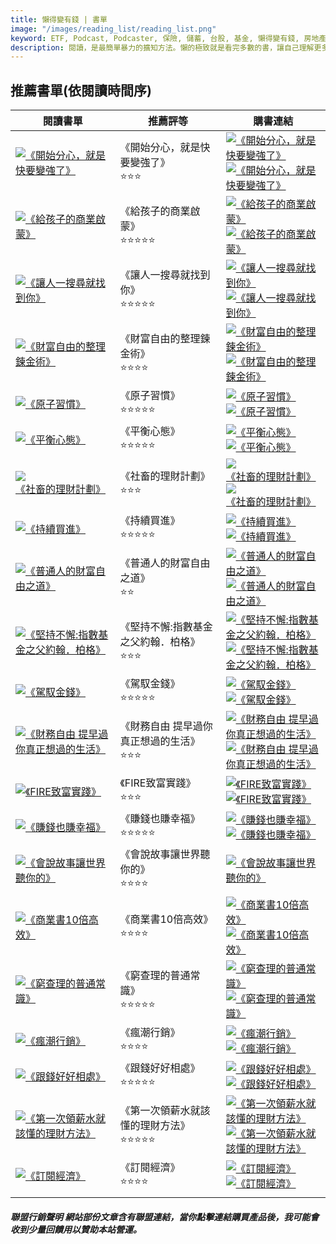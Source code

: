 ```yaml
---
title: 懶得變有錢 | 書單
image: "/images/reading_list/reading_list.png"
keyword: ETF, Podcast, Podcaster, 保險, 儲蓄, 台股, 基金, 懶得變有錢, 房地產, 投資理財, 支出, 收入, 理財規劃, 瑪斯理財兩三事, 稅務, 總體經濟, 美股, 職涯心得, 股利收入, 複委託, 記帳, 閱讀心得, 財務規劃, 財商, 貸款, 資產配置, 退休規劃, 開源節流
description: 閱讀，是最簡單暴力的擴知方法。懶的極致就是看完多數的書，讓自己理解更多的原則，接著落實到自己的生活來實踐。這不只是閱讀，而是閱歷。
---
```



## 推薦書單(依閱讀時間序)
| 閱讀書單 | 推薦評等 | 購書連結 |
|-|-|-|
| [![《開始分心，就是快要變強了》](/images/reading_list/img_20.png)](/blog/book-list-mindwandering-reading-experience/) | 《開始分心，就是快要變強了》<br/>⭐⭐⭐ | [![《開始分心，就是快要變強了》](/images/reading_list/books_buy.jpg)](https://www.books.com.tw/products/0010946776?utm_source=shamangels&utm_medium=ap-books&utm_content=recommend&utm_campaign=ap-202407)<br/> [![《開始分心，就是快要變強了》](/images/reading_list/momobooks_buy.jpg)](https://www.momoshop.com.tw/goods/GoodsDetail.jsp?i_code=10947398&memid=6000021729&cid=apuad&oid=1&osm=league) |
| [![《給孩子的商業啟蒙》](/images/reading_list/img_19.png)](/blog/book-review-business-enlightenment-for-children-book-review/) | 《給孩子的商業啟蒙》<br/>⭐⭐⭐⭐⭐ | [![《給孩子的商業啟蒙》](/images/reading_list/books_buy.jpg)](https://www.books.com.tw/products/0010955949?utm_source=shamangels&utm_medium=ap-books&utm_content=recommend&utm_campaign=ap-202407)<br/> [![《給孩子的商業啟蒙》](/images/reading_list/momobooks_buy.jpg)](https://www.momoshop.com.tw/goods/GoodsDetail.jsp?i_code=11305055&memid=6000021729&cid=apuad&oid=1&osm=league) |
| [![《讓人一搜尋就找到你》](/images/reading_list/img_18.png)](/blog/book-review-let-people-find-you-with-just-one-search/) | 《讓人一搜尋就找到你》<br/>⭐⭐⭐⭐⭐ | [![《讓人一搜尋就找到你》](/images/reading_list/books_buy.jpg)](https://www.books.com.tw/exep/assp.php/shamangels/products/0010977804?utm_source=shamangels&utm_medium=ap-books&utm_content=recommend&utm_campaign=ap-202407)<br/> [![《讓人一搜尋就找到你》](/images/reading_list/momobooks_buy.jpg)](https://www.momoshop.com.tw/goods/GoodsDetail.jsp?i_code=12274102&Area=search&mdiv=403&oid=0_1&cid=index&kw=%E8%AE%93%E4%BA%BA%E4%B8%80%E6%90%9C%E5%B0%8B%E5%B0%B1%E6%89%BE%E5%88%B0%E4%BD%A0&memid=6000021729&cid=apuad&oid=1&osm=league) |
| [![《財富自由的整理鍊金術》](/images/reading_list/img_17.png)](/blog/book-review-the-alchemy-of-financial-freedom/) | 《財富自由的整理鍊金術》<br/>⭐⭐⭐⭐ | [![《財富自由的整理鍊金術》](/images/reading_list/books_buy.jpg)](https://www.books.com.tw/exep/assp.php/shamangels/products/0010919750?utm_source=shamangels&utm_medium=ap-books&utm_content=recommend&utm_campaign=ap-202407)<br/> [![《財富自由的整理鍊金術》](/images/reading_list/momobooks_buy.jpg)](https://www.momoshop.com.tw/goods/GoodsDetail.jsp?i_code=9923534&Area=search&mdiv=403&oid=0_1&cid=index&kw=%E8%B2%A1%E5%AF%8C%E8%87%AA%E7%94%B1%E7%9A%84%E6%95%B4%E7%90%86%E9%8D%8A%E9%87%91%E8%A1%93&memid=6000021729&cid=apuad&oid=1&osm=league) |
| [![《原子習慣》](/images/reading_list/img_16.png)](/blog/book-reviewthoughts-on-atomic-habits/) | 《原子習慣》<br/>⭐⭐⭐⭐⭐ | [![《原子習慣》](/images/reading_list/books_buy.jpg)](https://www.books.com.tw/exep/assp.php/shamangels/products/0010822522?utm_source=shamangels&utm_medium=ap-books&utm_content=recommend&utm_campaign=ap-202407)<br/> [![《原子習慣》](/images/reading_list/momobooks_buy.jpg)](https://www.momoshop.com.tw/goods/GoodsDetail.jsp?i_code=8572695&Area=search&mdiv=403&oid=0_1&cid=index&kw=%E5%8E%9F%E5%AD%90%E7%BF%92%E6%85%A3&memid=6000021729&cid=apuad&oid=1&osm=league) |
| [![《平衡心態》](/images/reading_list/img_15.png)](/blog/book-balanced-mental-reading-experience/) | 《平衡心態》<br/>⭐⭐⭐⭐⭐ | [![《平衡心態》](/images/reading_list/books_buy.jpg)](https://www.books.com.tw/exep/assp.php/shamangels/products/0010950295?utm_source=shamangels&utm_medium=ap-books&utm_content=recommend&utm_campaign=ap-202406)<br/> [![《平衡心態》](/images/reading_list/momobooks_buy.jpg)](https://www.momoshop.com.tw/goods/GoodsDetail.jsp?i_code=11062008&Area=search&oid=1_1&cid=index&kw=%E5%B9%B3%E8%A1%A1%E5%BF%83%E6%85%8B&memid=6000021729&cid=apuad&oid=1&osm=league) |
| [![《社畜的理財計劃》](/images/reading_list/img_14.png)](/blog/book-social-animal-financial-plan/) | 《社畜的理財計劃》<br/>⭐⭐⭐ | [![《社畜的理財計劃》](/images/reading_list/books_buy.jpg)](https://www.books.com.tw/exep/assp.php/shamangels/products/0010918698?utm_source=shamangels&utm_medium=ap-books&utm_content=recommend&utm_campaign=ap-202406)<br/> [![《社畜的理財計劃》](/images/reading_list/momobooks_buy.jpg)](https://www.momoshop.com.tw/goods/GoodsDetail.jsp?i_code=9880572&Area=search&oid=1_1&cid=index&kw=%E7%A4%BE%E7%95%9C%E7%9A%84%E7%90%86%E8%B2%A1%E8%A8%88%E5%8A%83&memid=6000021729&cid=apuad&oid=1&osm=league) |
| [![《持續買進》](/images/reading_list/img_13.png)](/blog/book-continuous-buy-reading-experience/) | 《持續買進》<br/>⭐⭐⭐⭐⭐ | [![《持續買進》](/images/reading_list/books_buy.jpg)](https://www.books.com.tw/exep/assp.php/shamangels/products/0010957881?utm_source=shamangels&utm_medium=ap-books&utm_content=recommend&utm_campaign=ap-202406)<br/> [![《持續買進》](/images/reading_list/momobooks_buy.jpg)](https://www.momoshop.com.tw/goods/GoodsDetail.jsp?i_code=11398962&Area=search&oid=1_1&cid=index&kw=%E6%8C%81%E7%BA%8C%E8%B2%B7%E9%80%B2&memid=6000021729&cid=apuad&oid=1&osm=league) |
| [![《普通人的財富自由之道》](/images/reading_list/img_12.png)](/blog/book-the-word-of-freedom-of-evergreen/) | 《普通人的財富自由之道》<br/>⭐⭐ | [![《普通人的財富自由之道》](/images/reading_list/books_buy.jpg)](https://www.books.com.tw/exep/assp.php/shamangels/products/0010914697?utm_source=shamangels&utm_medium=ap-books&utm_content=recommend&utm_campaign=ap-202406)<br/> [![《普通人的財富自由之道》](/images/reading_list/momobooks_buy.jpg)](https://www.momoshop.com.tw/goods/GoodsDetail.jsp?i_code=9748520&Area=search&oid=1_1&cid=index&kw=%E6%99%AE%E9%80%9A%E4%BA%BA%E7%9A%84%E8%B2%A1%E5%AF%8C%E8%87%AA%E7%94%B1%E4%B9%8B%E9%81%93&memid=6000021729&cid=apuad&oid=1&osm=league) |
| [![《堅持不懈:指數基金之父約翰．柏格》](/images/reading_list/img_11.png)](/blog/book-persistence-father-of-the-index-fund-johnberg-reading-experience/) | 《堅持不懈:指數基金之父約翰．柏格》<br/>⭐⭐⭐ | [![《堅持不懈:指數基金之父約翰．柏格》](/images/reading_list/books_buy.jpg)](https://www.books.com.tw/exep/assp.php/shamangels/products/0010823259?utm_source=shamangels&utm_medium=ap-books&utm_content=recommend&utm_campaign=ap-202406)<br/> [![《堅持不懈:指數基金之父約翰．柏格》](/images/reading_list/momobooks_buy.jpg)](https://www.momoshop.com.tw/goods/GoodsDetail.jsp?i_code=9271410&Area=search&oid=1_1&cid=index&kw=%E5%A0%85%E6%8C%81%E4%B8%8D%E6%87%88%3A%E6%8C%87%E6%95%B8%E5%9F%BA%E9%87%91%E4%B9%8B%E7%88%B6%E7%B4%84%E7%BF%B0%EF%BC%8E%E6%9F%8F%E6%A0%BC&memid=6000021729&cid=apuad&oid=1&osm=league) |
| [![《駕馭金錢》](/images/reading_list/img_10.png)](/blog/book-of-books-management-of-money-reading-experience/) | 《駕馭金錢》<br/>⭐⭐⭐⭐⭐ | [![《駕馭金錢》](/images/reading_list/books_buy.jpg)](https://www.books.com.tw/exep/assp.php/shamangels/products/0010823445?utm_source=shamangels&utm_medium=ap-books&utm_content=recommend&utm_campaign=ap-202406)<br/> [![《駕馭金錢》](/images/reading_list/momobooks_buy.jpg)](https://www.momoshop.com.tw/goods/GoodsDetail.jsp?i_code=12360259&Area=search&oid=1_1&cid=index&kw=%E9%A7%95%E9%A6%AD%E9%87%91%E9%8C%A2&memid=6000021729&cid=apuad&oid=1&osm=league) |
| [![《財務自由 提早過你真正想過的生活》](/images/reading_list/img_9.png)](/blog/book-freedom-of-finance-live-early-life-you-really-thinking-reading-experience/) | 《財務自由 提早過你真正想過的生活》<br/>⭐⭐⭐ | [![《財務自由 提早過你真正想過的生活》](/images/reading_list/books_buy.jpg)](https://www.books.com.tw/exep/assp.php/shamangels/products/0010849695?utm_source=shamangels&utm_medium=ap-books&utm_content=recommend&utm_campaign=ap-202406)<br/> [![《財務自由 提早過你真正想過的生活》](/images/reading_list/momobooks_buy.jpg)](https://www.momoshop.com.tw/goods/GoodsDetail.jsp?i_code=8563268&Area=search&oid=1_1&cid=index&kw=%E8%B2%A1%E5%8B%99%E8%87%AA%E7%94%B1%20%E6%8F%90%E6%97%A9%E9%81%8E%E4%BD%A0%E7%9C%9F%E6%AD%A3%E6%83%B3%E9%81%8E%E7%9A%84%E7%94%9F%E6%B4%BB&memid=6000021729&cid=apuad&oid=1&osm=league) |
| [![《FIRE致富實踐》](/images/reading_list/img_8.png)](/blog/book-fire-to-get-rich-reading-experience/) | 《FIRE致富實踐》<br/>⭐⭐⭐ | [![《FIRE致富實踐》](/images/reading_list/books_buy.jpg)](https://www.books.com.tw/exep/assp.php/shamangels/products/0010938897?utm_source=shamangels&utm_medium=ap-books&utm_content=recommend&utm_campaign=ap-202406)<br/> [![《FIRE致富實踐》](/images/reading_list/momobooks_buy.jpg)](https://www.momoshop.com.tw/goods/GoodsDetail.jsp?i_code=10646848&Area=search&oid=1_2&cid=index&kw=FIRE%E8%87%B4%E5%AF%8C%E5%AF%A6%E8%B8%90&memid=6000021729&cid=apuad&oid=1&osm=league) |
| [![《賺錢也賺幸福》](/images/reading_list/img_7.png)](/blog/book-of-books-make-money-and-earn-happiness-reading-experience/) | 《賺錢也賺幸福》<br/>⭐⭐⭐⭐⭐ | [![《賺錢也賺幸福》](/images/reading_list/books_buy.jpg)](https://www.books.com.tw/exep/assp.php/shamangels/products/0010991526?utm_source=shamangels&utm_medium=ap-books&utm_content=recommend&utm_campaign=ap-202406)<br/> [![《賺錢也賺幸福》](/images/reading_list/momobooks_buy.jpg)](https://www.momoshop.com.tw/goods/GoodsDetail.jsp?i_code=12903375&Area=search&oid=1_3&cid=index&kw=%E8%B3%BA%E9%8C%A2%E4%B9%9F%E8%B3%BA%E5%B9%B8%E7%A6%8F&memid=6000021729&cid=apuad&oid=1&osm=league) |
| [![《會說故事讓世界聽你的》](/images/reading_list/img_6.png)](/blog/book-can-tell-the-story-that-let-the-world-listen-to-you-reading-experience/) | 《會說故事讓世界聽你的》<br/>⭐⭐⭐⭐ | [![《會說故事讓世界聽你的》](/images/reading_list/books_buy.jpg)](https://www.books.com.tw/exep/assp.php/shamangels/products/0010632833?utm_source=shamangels&utm_medium=ap-books&utm_content=recommend&utm_campaign=ap-202406)<br/> |
| [![《商業書10倍高效》](/images/reading_list/img_5.png)](/blog/book-of-books-commercial-books-10-times-efficient-reading-experience/) | 《商業書10倍高效》<br/>⭐⭐⭐⭐ | [![《商業書10倍高效》](/images/reading_list/books_buy.jpg)](https://www.books.com.tw/exep/assp.php/shamangels/products/0010965241?utm_source=shamangels&utm_medium=ap-books&utm_content=recommend&utm_campaign=ap-202406)<br/> [![《商業書10倍高效》](/images/reading_list/momobooks_buy.jpg)](https://www.momoshop.com.tw/goods/GoodsDetail.jsp?i_code=10323246&Area=search&oid=1_1&cid=index&kw=%E5%95%86%E6%A5%AD%E6%9B%B810%E5%80%8D%E9%AB%98%E6%95%88&memid=6000021729&cid=apuad&oid=1&osm=league) |
| [![《窮查理的普通常識》](/images/reading_list/img_4.png)](/blog/book-of-books-general-common-sense-of-poor-charlie-reading-experience/) | 《窮查理的普通常識》<br/>⭐⭐⭐⭐⭐ | [![《窮查理的普通常識》](/images/reading_list/books_buy.jpg)](https://www.books.com.tw/exep/assp.php/shamangels/products/0010987406?utm_source=shamangels&utm_medium=ap-books&utm_content=recommend&utm_campaign=ap-202406)<br/> [![《窮查理的普通常識》](/images/reading_list/momobooks_buy.jpg)](https://www.momoshop.com.tw/goods/GoodsDetail.jsp?i_code=12757978&Area=search&oid=1_1&cid=index&kw=%E7%AA%AE%E6%9F%A5%E7%90%86%E7%9A%84%E6%99%AE%E9%80%9A%E5%B8%B8%E8%AD%98&memid=6000021729&cid=apuad&oid=1&osm=league) |
| [![《瘋潮行銷》](/images/reading_list/img_3.png)](/blog/book-crazy-marketing-reading-experience/) | 《瘋潮行銷》<br/>⭐⭐⭐⭐ | [![《瘋潮行銷》](/images/reading_list/books_buy.jpg)](https://www.books.com.tw/exep/assp.php/shamangels/products/0010916439?utm_source=shamangels&utm_medium=ap-books&utm_content=recommend&utm_campaign=ap-202406)<br/> [![《瘋潮行銷》](/images/reading_list/momobooks_buy.jpg)](https://www.momoshop.com.tw/goods/GoodsDetail.jsp?i_code=8948985&Area=search&oid=1_1&cid=index&kw=%E7%98%8B%E6%BD%AE%E8%A1%8C%E9%8A%B7&memid=6000021729&cid=apuad&oid=1&osm=league) |
| [![《跟錢好好相處》](/images/reading_list/img_2.png)](/blog/book-of-books-reading-in-along-with-money/) |《跟錢好好相處》<br/>⭐⭐⭐⭐⭐ | [![《跟錢好好相處》](/images/reading_list/books_buy.jpg)](https://www.books.com.tw/exep/assp.php/shamangels/products/0010963721?utm_source=shamangels&utm_medium=ap-books&utm_content=recommend&utm_campaign=ap-202406)<br/> [![《跟錢好好相處》](/images/reading_list/momobooks_buy.jpg)](https://www.momoshop.com.tw/goods/GoodsDetail.jsp?i_code=11652919&Area=search&oid=1_1&cid=index&kw=%E8%B7%9F%E9%8C%A2%E5%A5%BD%E5%A5%BD%E7%9B%B8%E8%99%95&memid=6000021729&cid=apuad&oid=1&osm=league) |
| [![《第一次領薪水就該懂的理財方法》](/images/reading_list/img_1.png)](/blog/book-of-books-financial-methods-that-you-should-understand-for-the-first-time-you-receive-salary-reading-experience/) | 《第一次領薪水就該懂的理財方法》<br/>⭐⭐⭐⭐⭐ | [![《第一次領薪水就該懂的理財方法》](/images/reading_list/books_buy.jpg)](https://www.books.com.tw/exep/assp.php/shamangels/products/E050028578?utm_source=shamangels&utm_medium=ap-books&utm_content=recommend&utm_campaign=ap-202406)<br/> [![《第一次領薪水就該懂的理財方法》](/images/reading_list/momobooks_buy.jpg)](https://www.momoshop.com.tw/goods/GoodsDetail.jsp?i_code=9251909&Area=search&oid=1_1&cid=index&kw=%E7%AC%AC%E4%B8%80%E6%AC%A1%E9%A0%98%E8%96%AA%E6%B0%B4%E5%B0%B1%E8%A9%B2%E6%87%82%E7%9A%84%E7%90%86%E8%B2%A1%E6%96%B9%E6%B3%95&memid=6000021729&cid=apuad&oid=1&osm=league) |
| [![《訂閱經濟》](/images/reading_list/img_0.png)](/blog/book-subscribe-to-economy-reading-experience/) | 《訂閱經濟》<br/>⭐⭐⭐️⭐ | [![《訂閱經濟》](/images/reading_list/books_buy.jpg)](https://www.books.com.tw/exep/assp.php/shamangels/products/0010900225?utm_source=shamangels&utm_medium=ap-books&utm_content=recommend&utm_campaign=ap-202406)<br/> [![《訂閱經濟》](/images/reading_list/momobooks_buy.jpg)](https://www.momoshop.com.tw/goods/GoodsDetail.jsp?i_code=8614079&Area=search&oid=1_1&cid=index&kw=%E8%A8%82%E9%96%B1%E7%B6%93%E6%BF%9F&memid=6000021729&cid=apuad&oid=1&osm=league) |
||||



##### 聯盟行銷聲明 網站部份文章含有聯盟連結，當你點擊連結購買產品後，我可能會收到少量回饋用以贊助本站營運。
